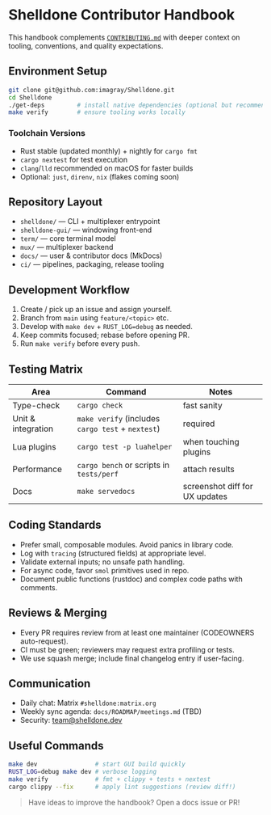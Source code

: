 # Shelldone Contributor Handbook

This handbook complements [`CONTRIBUTING.md`](../../CONTRIBUTING.md) with deeper
context on tooling, conventions, and quality expectations.

## Environment Setup

```bash
git clone git@github.com:imagray/Shelldone.git
cd Shelldone
./get-deps         # install native dependencies (optional but recommended)
make verify        # ensure tooling works locally
```

### Toolchain Versions
- Rust stable (updated monthly) + nightly for `cargo fmt`
- `cargo nextest` for test execution
- `clang`/`lld` recommended on macOS for faster builds
- Optional: `just`, `direnv`, `nix` (flakes coming soon)

## Repository Layout
- `shelldone/` — CLI + multiplexer entrypoint
- `shelldone-gui/` — windowing front-end
- `term/` — core terminal model
- `mux/` — multiplexer backend
- `docs/` — user & contributor docs (MkDocs)
- `ci/` — pipelines, packaging, release tooling

## Development Workflow
1. Create / pick up an issue and assign yourself.
2. Branch from `main` using `feature/<topic>` etc.
3. Develop with `make dev` + `RUST_LOG=debug` as needed.
4. Keep commits focused; rebase before opening PR.
5. Run `make verify` before every push.

## Testing Matrix
| Area | Command | Notes |
| --- | --- | --- |
| Type-check | `cargo check` | fast sanity |
| Unit & integration | `make verify` (includes `cargo test` + `nextest`) | required |
| Lua plugins | `cargo test -p luahelper` | when touching plugins |
| Performance | `cargo bench` or scripts in `tests/perf` | attach results |
| Docs | `make servedocs` | screenshot diff for UX updates |

## Coding Standards
- Prefer small, composable modules. Avoid panics in library code.
- Log with `tracing` (structured fields) at appropriate level.
- Validate external inputs; no unsafe path handling.
- For async code, favor `smol` primitives used in repo.
- Document public functions (rustdoc) and complex code paths with comments.

## Reviews & Merging
- Every PR requires review from at least one maintainer (CODEOWNERS auto-request).
- CI must be green; reviewers may request extra profiling or tests.
- We use squash merge; include final changelog entry if user-facing.

## Communication
- Daily chat: Matrix `#shelldone:matrix.org`
- Weekly sync agenda: `docs/ROADMAP/meetings.md` (TBD)
- Security: [team@shelldone.dev](mailto:team@shelldone.dev)

## Useful Commands
```bash
make dev                # start GUI build quickly
RUST_LOG=debug make dev # verbose logging
make verify             # fmt + clippy + tests + nextest
cargo clippy --fix      # apply lint suggestions (review diff!)
```

> Have ideas to improve the handbook? Open a docs issue or PR!
